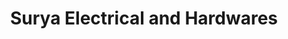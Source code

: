 ---
title: "Surya Electrical and Hardwares"
url: /vizianagaram/surya-electrical-and-hardwares/
shop: radiotechnics
---